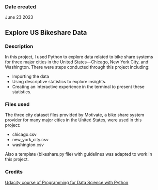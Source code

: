### Date created
June 23 2023

## Explore US Bikeshare Data


### Description
In this project, I used Python to explore data related to bike share systems for three major cities in the United States—Chicago, New York City, and Washington. There were steps conducted through this project including:
- Importing the data 
- Using descriptive statistics to explore insiights. 
- Creating an interactive experience in the terminal to present these statistics.

### Files used
The three city dataset files provided by Motivate, a bike share system provider for many major cities in the United States,  were used in this project:
- chicago.csv
- new_york_city.csv
- washington.csv

Also a template (bikeshare.py file) with guidelines  was adapted to work in this project.

### Credits
[Udacity course of Programming for Data Science with Python](https://www.udacity.com/course/programming-for-data-science-nanodegree--nd104)

